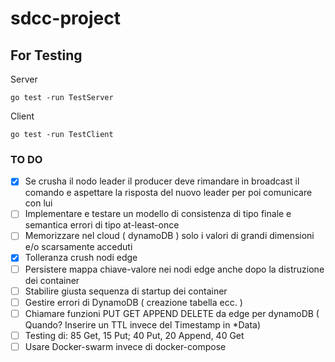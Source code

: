 # sdcc-project

## For Testing

Server
```
go test -run TestServer

```

Client
```
go test -run TestClient

```


### TO DO
- [x] Se crusha il nodo leader il producer deve rimandare in broadcast il comando e aspettare la risposta del nuovo leader per poi comunicare con lui
- [ ] Implementare e testare un modello di consistenza di tipo finale e semantica errori di tipo at-least-once
- [ ] Memorizzare nel cloud ( dynamoDB ) solo i valori di grandi dimensioni e/o scarsamente acceduti
- [x] Tolleranza crush nodi edge
- [ ] Persistere mappa chiave-valore nei nodi edge anche dopo la distruzione dei container
- [ ] Stabilire giusta sequenza di startup dei container
- [ ] Gestire errori di DynamoDB ( creazione tabella ecc. )
- [ ] Chiamare funzioni PUT GET APPEND DELETE da edge per dynamoDB ( Quando? Inserire un TTL invece del Timestamp in *Data)
- [ ] Testing di: 85 Get, 15 Put; 40 Put, 20 Append, 40 Get
- [ ] Usare Docker-swarm invece di docker-compose
